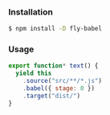 ### Installation

```sh
$ npm install -D fly-babel
```

### Usage

```js
export function* text() {
  yield this
    .source("src/**/*.js")
    .babel({ stage: 0 })
    .target("dist/")
}
```
